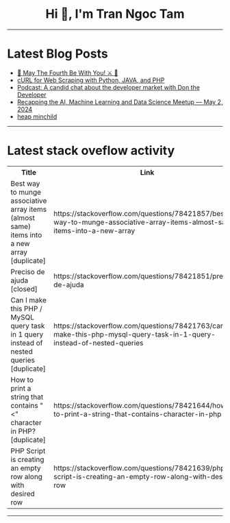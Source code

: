 <h1 align="center">Hi 👋, I'm Tran Ngoc Tam</h1>

---

# Latest Blog Posts 
<!-- BLOG-POST-LIST:START -->
- [🌌 May The Fourth Be With You! ⚔️ 🌠](https://dev.to/devteam/may-the-fourth-be-with-you-43p7)
- [cURL for Web Scraping with Python, JAVA, and PHP](https://dev.to/crawlbase/curl-for-web-scraping-with-python-java-and-php-4875)
- [Podcast: A candid chat about the developer market with Don the Developer](https://dev.to/rithmschool/podcast-a-candid-chat-about-the-developer-market-with-don-the-developer-2410)
- [Recapping the AI, Machine Learning and Data Science Meetup — May 2, 2024](https://dev.to/jguerrero-voxel51/recapping-the-ai-machine-learning-and-data-science-meetup-may-2-2024-151h)
- [heap minchild](https://dev.to/imnotleo/heap-minchild-5h9o)
<!-- BLOG-POST-LIST:END -->

---

# Latest stack oveflow activity
<table>
  <tr><th>Title</th><th>Link</th></tr>
  <!-- STACKOVERFLOW:START --><tr><td>Best way to munge associative array items &lpar;almost same&rpar; items into a new array [duplicate]</td><td>https://stackoverflow.com/questions/78421857/best-way-to-munge-associative-array-items-almost-same-items-into-a-new-array</td></tr><tr><td>Preciso de ajuda [closed]</td><td>https://stackoverflow.com/questions/78421851/preciso-de-ajuda</td></tr><tr><td>Can I make this PHP / MySQL query task in 1 query instead of nested queries [duplicate]</td><td>https://stackoverflow.com/questions/78421763/can-i-make-this-php-mysql-query-task-in-1-query-instead-of-nested-queries</td></tr><tr><td>How to print a string that contains &quot;&lt;&quot; character in PHP? [duplicate]</td><td>https://stackoverflow.com/questions/78421644/how-to-print-a-string-that-contains-character-in-php</td></tr><tr><td>PHP Script is creating an empty row along with desired row</td><td>https://stackoverflow.com/questions/78421639/php-script-is-creating-an-empty-row-along-with-desired-row</td></tr><!-- STACKOVERFLOW:END -->
</table>

---


